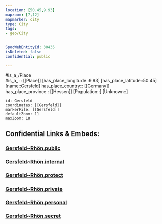 ```yaml
---
location: [50.45,9.93] 
mapzoom: [7,12] 
mapmarker: city 
type: City
tags:
- geo/City


SpocWebEntityId: 30435
isDeleted: false
confidential: public

---
```

#is_a_/Place  
#is_a_ :: [[Place]] 
[has_place_longitude::9.93] 
[has_place_latitude::50.45] 
[name::Gersfeld] 
has_place_country:: [[Germany]]  
has_place_province:: [[Hessen]] 
[Population::] 
[Unknown::] 


```leaflet
id: Gersfeld
coordinates: [[Gersfeld]] 
markerFile: [[Gersfeld]] 
defaultZoom: 11 
maxZoom: 18
```


## Confidential Links & Embeds: 

### [Gersfeld~Rhön.public](/_public/\Earth\Continent\Europe\Europe~Central\Germany\Germany~West\Hessen\counties~Hessen\Fulda\cities~FuldaGersfeld~Rhön.public.md) 

### [Gersfeld~Rhön.internal](/_internal/\Earth\Continent\Europe\Europe~Central\Germany\Germany~West\Hessen\counties~Hessen\Fulda\cities~FuldaGersfeld~Rhön.internal.md) 

### [Gersfeld~Rhön.protect](/_protect/\Earth\Continent\Europe\Europe~Central\Germany\Germany~West\Hessen\counties~Hessen\Fulda\cities~FuldaGersfeld~Rhön.protect.md) 

### [Gersfeld~Rhön.private](/_private/\Earth\Continent\Europe\Europe~Central\Germany\Germany~West\Hessen\counties~Hessen\Fulda\cities~FuldaGersfeld~Rhön.private.md) 

### [Gersfeld~Rhön.personal](/_personal/\Earth\Continent\Europe\Europe~Central\Germany\Germany~West\Hessen\counties~Hessen\Fulda\cities~FuldaGersfeld~Rhön.personal.md) 

### [Gersfeld~Rhön.secret](/_secret/\Earth\Continent\Europe\Europe~Central\Germany\Germany~West\Hessen\counties~Hessen\Fulda\cities~FuldaGersfeld~Rhön.secret.md)

